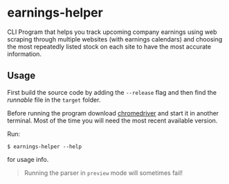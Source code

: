 # earnings-helper

CLI Program that helps you track upcoming company earnings using web scraping through multiple websites (with earnings calendars) and choosing the most repeatedly listed stock on each site to have the most accurate information.

## Usage

First build the source code by adding the `--release` flag and then find the *runnable* file in the `target` folder.

Before running the program download [chromedriver](https://chromedriver.chromium.org/downloads) and start it in another terminal. Most of the time you will need the most recent available version.

Run:

```console
$ earnings-helper --help
```

for usage info.

> Running the parser in `preview` mode will sometimes fail!
